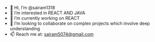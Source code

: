 - 👋 Hi, I’m @sairam1318
- 👀 I’m interested in REACT AND JAVA
- 🌱 I’m currently working on REACT
- 💞️ I’m looking to collaborate on complex projects which involve deep understanding
- 📫 Reach me at: sairam5074@gmail.com

<!---
sairam1318/sairam1318 is a ✨ special ✨ repository because its `README.md` (this file) appears on your GitHub profile.
You can click the Preview link to take a look at your changes.
--->
